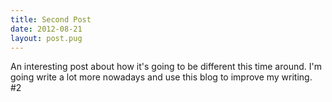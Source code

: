 ```yaml
---
title: Second Post
date: 2012-08-21
layout: post.pug
---
```


An interesting post about how it's going to be different this time around. I'm going write a lot more nowadays and use this blog to improve my writing. #2
